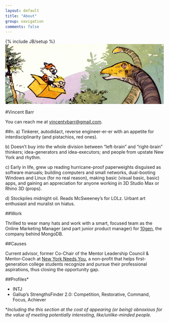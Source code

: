 ```yaml
---
layout: default
title: "About"
group: navigation
comments: false
---
```

{% include JB/setup %}
![Calvin & Hobbes](/assets/images/calvin-hobbes-dino.png)

#Vincent Barr

You can reach me at vincentvbarr@gmail.com.

##n.
a) Tinkerer, autodidact, reverse engineer-er-er with an appetite for interdisciplinarity (and pistachios, red ones).

b) Doesn’t buy into the whole division between “left-brain” and “right-brain” thinkers; idea-generators and idea-executors; and people from upstate New York and rhythm.

c) Early in life, grew up reading hurricane-proof paperweights disguised as software manuals; building computers and small networks, dual-booting Windows and Linux (for no real reason), making basic (visual basic, basic) apps, and gaining an appreciation for anyone working in 3D Studio Max or Rhino 3D (props).

d) Stockpiles midnight oil. Reads McSweeney’s for LOLz. Urbant art enthusiast and muralist on hiatus.

##Work

Thrilled to wear many hats and work with a smart, focused team as the Online Marketing Manager (and part junior product manager) for [10gen](www.10gen.com), the company behind MongoDB.

##Causes

Current advisor, former Co-Chair of the Mentor Leadership Council & Mentor-Coach at [New York Needs You](www.newyorkneedsyou.org), a non-profit that helps first-generation college students recognize and pursue their professional aspirations, thus closing the opportunity gap.

##Profiles\*

* INTJ
* Gallup’s StrengthsFinder 2.0: Competition, Restorative, Command, Focus, Achiever

*_Including the this section at the cost of appearing (or being) obnoxious for the value of meeting potentially interesting, like/unlike-minded people._